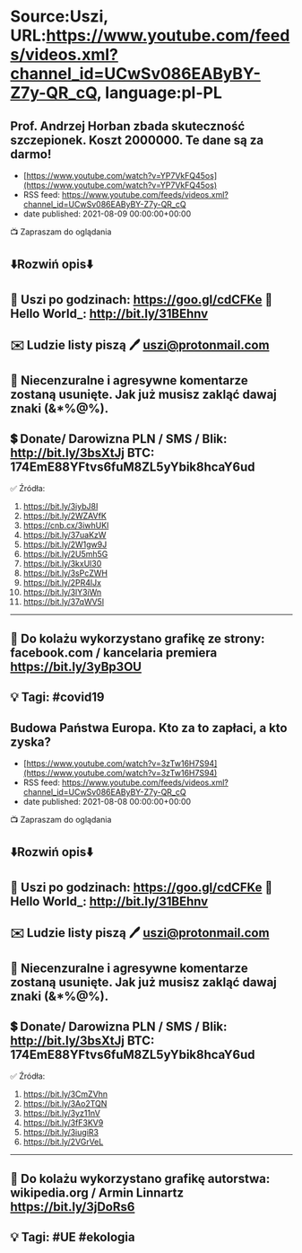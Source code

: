 # Source:Uszi, URL:https://www.youtube.com/feeds/videos.xml?channel_id=UCwSv086EAByBY-Z7y-QR_cQ, language:pl-PL

## Prof. Andrzej Horban zbada skuteczność szczepionek. Koszt 2000000. Te dane są za darmo!
 - [https://www.youtube.com/watch?v=YP7VkFQ45os](https://www.youtube.com/watch?v=YP7VkFQ45os)
 - RSS feed: https://www.youtube.com/feeds/videos.xml?channel_id=UCwSv086EAByBY-Z7y-QR_cQ
 - date published: 2021-08-09 00:00:00+00:00

📺 Zapraszam do oglądania

⬇️Rozwiń opis⬇️
------------------------------------------------------------
👀 Uszi po godzinach: https://goo.gl/cdCFKe
👀 Hello World_: http://bit.ly/31BEhnv
------------------------------------------------------------
✉️ Ludzie listy piszą 
🖊️ uszi@protonmail.com
------------------------------------------------------------
👺 Niecenzuralne i agresywne komentarze zostaną usunięte.  Jak już musisz zakląć dawaj znaki (&*%@%).
------------------------------------------------------------
💲 Donate/ Darowizna
PLN / SMS / Blik: http://bit.ly/3bsXtJj
BTC: 174EmE88YFtvs6fuM8ZL5yYbik8hcaY6ud
-------------------------------------------------------------
✅ Źródła:
1. https://bit.ly/3iybJ8I
2. https://bit.ly/2WZAVfK
3. https://cnb.cx/3iwhUKl
4. https://bit.ly/37uaKzW
5. https://bit.ly/2W1gw9J
6. https://bit.ly/2U5mh5G
7. https://bit.ly/3kxUl30
8. https://bit.ly/3sPcZWH
9. https://bit.ly/2PR4lJx
10. https://bit.ly/3lY3iWn
11. https://bit.ly/37qWV5l
---------------------------------------------------------------
🎴 Do kolażu wykorzystano grafikę ze strony: 
facebook.com / kancelaria premiera
https://bit.ly/3yBp3OU
---------------------------------------------------------------
💡 Tagi: #covid19
--------------------------------------------------------------

## Budowa Państwa Europa. Kto za to zapłaci, a kto zyska?
 - [https://www.youtube.com/watch?v=3zTw16H7S94](https://www.youtube.com/watch?v=3zTw16H7S94)
 - RSS feed: https://www.youtube.com/feeds/videos.xml?channel_id=UCwSv086EAByBY-Z7y-QR_cQ
 - date published: 2021-08-08 00:00:00+00:00

📺 Zapraszam do oglądania

⬇️Rozwiń opis⬇️
------------------------------------------------------------
👀 Uszi po godzinach: https://goo.gl/cdCFKe
👀 Hello World_: http://bit.ly/31BEhnv
------------------------------------------------------------
✉️ Ludzie listy piszą 
🖊️ uszi@protonmail.com
------------------------------------------------------------
👺 Niecenzuralne i agresywne komentarze zostaną usunięte.  Jak już musisz zakląć dawaj znaki (&*%@%).
------------------------------------------------------------
💲 Donate/ Darowizna
PLN / SMS / Blik: http://bit.ly/3bsXtJj
BTC: 174EmE88YFtvs6fuM8ZL5yYbik8hcaY6ud
-------------------------------------------------------------
✅ Źródła:
1. https://bit.ly/3CmZVhn
2. https://bit.ly/3Ao2TQN
3. https://bit.ly/3yz11nV
4. https://bit.ly/3fF3KV9
5. https://bit.ly/3iugiR3
6. https://bit.ly/2VGrVeL
---------------------------------------------------------------
🎴 Do kolażu wykorzystano grafikę autorstwa: 
wikipedia.org / Armin Linnartz
https://bit.ly/3jDoRs6
---------------------------------------------------------------
💡 Tagi: #UE #ekologia
--------------------------------------------------------------

